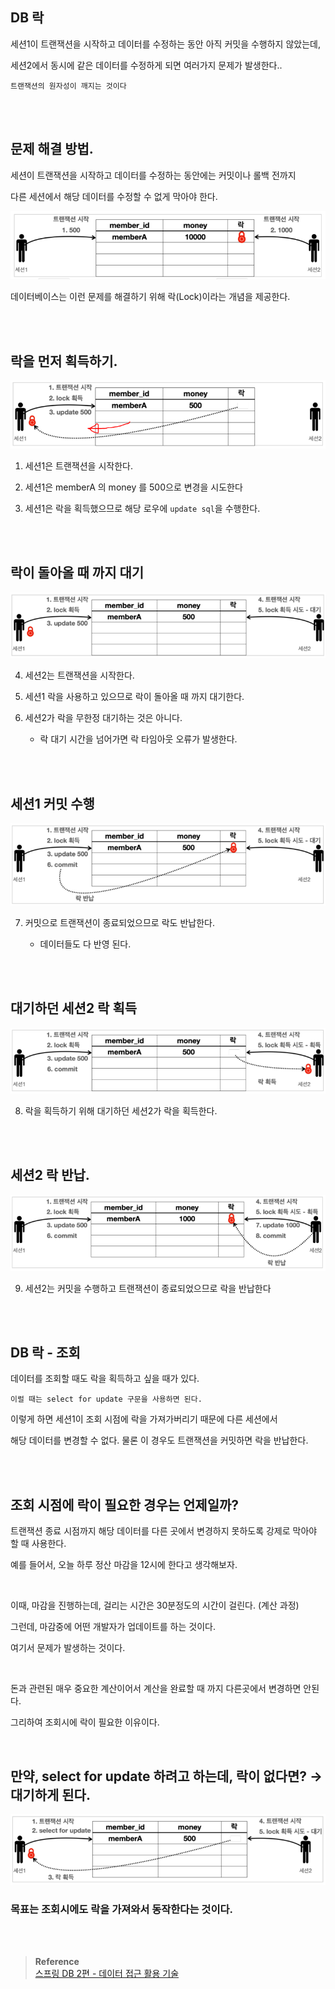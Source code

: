 ## DB 락

세션1이 트랜잭션을 시작하고 데이터를 수정하는 동안 아직 커밋을 수행하지 않았는데, 

세션2에서 동시에 같은 데이터를 수정하게 되면 여러가지 문제가 발생한다..

```
트랜잭션의 원자성이 깨지는 것이다
```

<br/><br/>

## 문제 해결 방법.

세션이 트랜잭션을 시작하고 데이터를 수정하는 동안에는 커밋이나 롤백 전까지

다른 세션에서 해당 데이터를 수정할 수 없게 막아야 한다.

![이미지](/programming/img/입문224.PNG)

데이터베이스는 이런 문제를 해결하기 위해 락(Lock)이라는 개념을 제공한다.

<br/><br/>

## 락을 먼저 획득하기.

![이미지](/programming/img/입문225.PNG)

1. 세션1은 트랜잭션을 시작한다.

2. 세션1은 memberA 의 money 를 500으로 변경을 시도한다
3. 세션1은 락을 획득했으므로 해당 로우에 `update sql`을 수행한다.

<br/><br/>

## 락이 돌아올 때 까지 대기

![이미지](/programming/img/입문226.PNG)

4. 세션2는 트랜잭션을 시작한다.

5. 세션1 락을 사용하고 있으므로 락이 돌아올 때 까지 대기한다.
6. 세션2가 락을 무한정 대기하는 것은 아니다.
    - 락 대기 시간을 넘어가면 락 타임아웃 오류가 발생한다.

<br/><br/>

## 세션1 커밋 수행

![이미지](/programming/img/입문227.PNG)

7. 커밋으로 트랜잭션이 종료되었으므로 락도 반납한다.

    - 데이터들도 다 반영 된다.

<br/><br/>

## 대기하던 세션2 락 획득

![이미지](/programming/img/입문228.PNG)

8. 락을 획득하기 위해 대기하던 세션2가 락을 획득한다.

<br/><br/>

## 세션2 락 반납.

![이미지](/programming/img/입문229.PNG)

9. 세션2는 커밋을 수행하고 트랜잭션이 종료되었으므로 락을 반납한다

<br/><br/>

## DB 락 - 조회

데이터를 조회할 때도 락을 획득하고 싶을 때가 있다. 

```
이럴 때는 select for update 구문을 사용하면 된다.
```

이렇게 하면 세션1이 조회 시점에 락을 가져가버리기 때문에 다른 세션에서 

해당 데이터를 변경할 수 없다. 물론 이 경우도 트랜잭션을 커밋하면 락을 반납한다.

<br/><br/>

## 조회 시점에 락이 필요한 경우는 언제일까?

트랜잭션 종료 시점까지 해당 데이터를 다른 곳에서 변경하지 못하도록 강제로 막아야 할 때 사용한다.

예를 들어서, 오늘 하루 정산 마감을 12시에 한다고 생각해보자.

<br/>

이때, 마감을 진행하는데, 걸리는 시간은 30분정도의 시간이 걸린다. (계산 과정)

그런데, 마감중에 어떤 개발자가 업데이트를 하는 것이다.

여기서 문제가 발생하는 것이다.

<br/>

돈과 관련된 매우 중요한 계산이어서 계산을 완료할 때 까지 다른곳에서 변경하면 안된다.

그리하여 조회시에 락이 필요한 이유이다.

<br/>

## 만약, select for update 하려고 하는데, 락이 없다면? → 대기하게 된다.

![이미지](/programming/img/입문230.PNG)

### 목표는 조회시에도 락을 가져와서 동작한다는 것이다.


<br/><br/>

>**Reference** <br/>[스프링 DB 2편 - 데이터 접근 활용 기술](https://www.inflearn.com/course/%EC%8A%A4%ED%94%84%EB%A7%81-db-2/dashboard)

